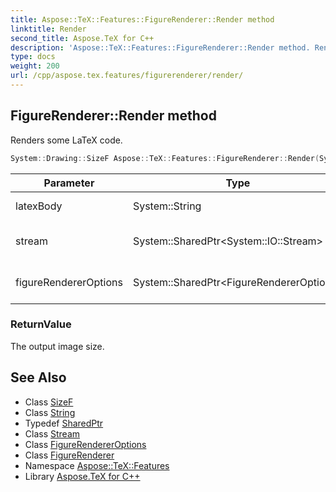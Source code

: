 ```yaml
---
title: Aspose::TeX::Features::FigureRenderer::Render method
linktitle: Render
second_title: Aspose.TeX for C++
description: 'Aspose::TeX::Features::FigureRenderer::Render method. Renders some LaTeX code in C++.'
type: docs
weight: 200
url: /cpp/aspose.tex.features/figurerenderer/render/
---
```

## FigureRenderer::Render method


Renders some LaTeX code.

```cpp
System::Drawing::SizeF Aspose::TeX::Features::FigureRenderer::Render(System::String latexBody, System::SharedPtr<System::IO::Stream> stream, System::SharedPtr<FigureRendererOptions> figureRendererOptions)
```


| Parameter | Type | Description |
| --- | --- | --- |
| latexBody | System::String | The LaTeX file body. |
| stream | System::SharedPtr\<System::IO::Stream\> | The stream to write the output to. |
| figureRendererOptions | System::SharedPtr\<FigureRendererOptions\> | The rendering options. |

### ReturnValue

The output image size.

## See Also

* Class [SizeF](../../../system.drawing/sizef/)
* Class [String](../../../system/string/)
* Typedef [SharedPtr](../../../system/sharedptr/)
* Class [Stream](../../../system.io/stream/)
* Class [FigureRendererOptions](../../figurerendereroptions/)
* Class [FigureRenderer](../)
* Namespace [Aspose::TeX::Features](../../)
* Library [Aspose.TeX for C++](../../../)
